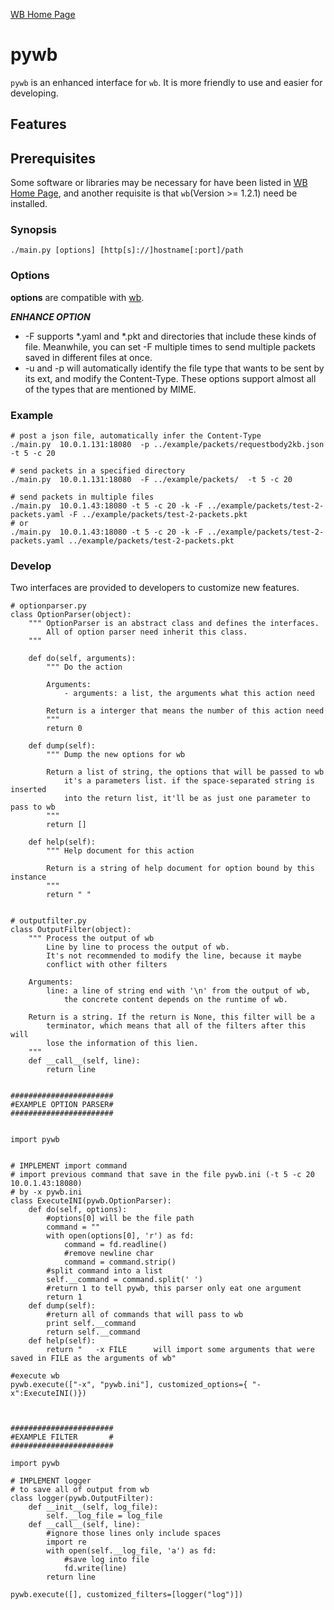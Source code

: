  [WB Home Page](../README.md)

# pywb

`pywb` is an enhanced interface for `wb`. It is more friendly to use and easier for developing.

## Features

## Prerequisites

Some software or libraries may be necessary for have been listed in [WB Home Page](../README.md), and another requisite is that `wb`(Version >= 1.2.1) need be installed.

### Synopsis

```
./main.py [options] [http[s]://]hostname[:port]/path
```

### Options

**options** are compatible with [wb](../wb/README.md).


***ENHANCE OPTION***

- -F supports *.yaml and *.pkt and directories that include these kinds of file. Meanwhile, you can set -F multiple times to send multiple packets saved in different files at once.
- -u and -p will automatically identify the file type that wants to be sent by its ext, and modify the Content-Type. These options support almost all of the types that are mentioned by MIME.

### Example

```
# post a json file, automatically infer the Content-Type
./main.py  10.0.1.131:18080  -p ../example/packets/requestbody2kb.json  -t 5 -c 20

# send packets in a specified directory
./main.py  10.0.1.131:18080  -F ../example/packets/  -t 5 -c 20

# send packets in multiple files
./main.py  10.0.1.43:18080 -t 5 -c 20 -k -F ../example/packets/test-2-packets.yaml -F ../example/packets/test-2-packets.pkt
# or
./main.py  10.0.1.43:18080 -t 5 -c 20 -k -F ../example/packets/test-2-packets.yaml ../example/packets/test-2-packets.pkt
```

### Develop
Two interfaces are provided to developers to customize new features. 
```
# optionparser.py
class OptionParser(object):
    """ OptionParser is an abstract class and defines the interfaces.
        All of option parser need inherit this class.
    """

    def do(self, arguments):
        """ Do the action

        Arguments:
            - arguments: a list, the arguments what this action need

        Return is a interger that means the number of this action need
        """
        return 0

    def dump(self):
        """ Dump the new options for wb

        Return a list of string, the options that will be passed to wb
            it's a parameters list. if the space-separated string is inserted
            into the return list, it'll be as just one parameter to pass to wb
        """
        return []

    def help(self):
        """ Help document for this action

        Return is a string of help document for option bound by this instance
        """
        return " "


# outputfilter.py
class OutputFilter(object):
    """ Process the output of wb
        Line by line to process the output of wb.
        It's not recommended to modify the line, because it maybe
        conflict with other filters

    Arguments:
        line: a line of string end with '\n' from the output of wb,
            the concrete content depends on the runtime of wb.

    Return is a string. If the return is None, this filter will be a
        terminator, which means that all of the filters after this will
        lose the information of this lien.
    """
    def __call__(self, line):
        return line


#######################
#EXAMPLE OPTION PARSER#
#######################


import pywb


# IMPLEMENT import command
# import previous command that save in the file pywb.ini (-t 5 -c 20 10.0.1.43:18080)
# by -x pywb.ini
class ExecuteINI(pywb.OptionParser):
    def do(self, options):
        #options[0] will be the file path
        command = ""
        with open(options[0], 'r') as fd:
            command = fd.readline()
            #remove newline char
            command = command.strip()
        #split command into a list
        self.__command = command.split(' ')
        #return 1 to tell pywb, this parser only eat one argument
        return 1
    def dump(self):
        #return all of commands that will pass to wb
        print self.__command
        return self.__command
    def help(self):
        return "   -x FILE      will import some arguments that were saved in FILE as the arguments of wb"

#execute wb
pywb.execute(["-x", "pywb.ini"], customized_options={ "-x":ExecuteINI()})



#######################
#EXAMPLE FILTER       #
#######################

import pywb

# IMPLEMENT logger
# to save all of output from wb 
class logger(pywb.OutputFilter):
    def __init__(self, log_file):
        self.__log_file = log_file
    def __call__(self, line):
        #ignore those lines only include spaces
        import re
        with open(self.__log_file, 'a') as fd:
            #save log into file
            fd.write(line)
        return line

pywb.execute([], customized_filters=[logger("log")])

```
